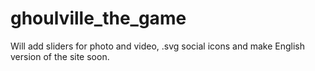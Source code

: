# ghoulville_the_game

Will add sliders for photo and video, .svg social icons and make English version of the site soon.
